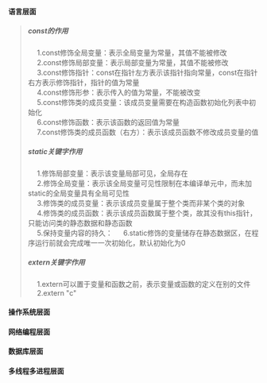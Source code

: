 #### 语言层面  
> ##### const的作用  
> &emsp; 1.const修饰全局变量：表示全局变量为常量，其值不能被修改  
> &emsp; 2.const修饰局部变量：表示局部变量为常量，其值不能被修改  
> &emsp; 3.const修饰指针：const在指针左方表示该指针指向常量，const在指针右方表示修饰指针，指针的值为常量  
> &emsp; 4.const修饰形参：表示传入的值为常量，不能被改变  
> &emsp; 5.const修饰类的成员变量：该成员变量需要在构造函数初始化列表中初始化  
> &emsp; 6.const修饰函数：表示该函数的返回值为常量  
> &emsp; 7.const修饰类的成员函数（右方）：表示该成员函数不修改成员变量的值  
> ##### static关键字作用
> &emsp; 1.修饰局部变量：表示该变量局部可见，全局存在  
> &emsp; 2.修饰全局变量：表示该全局变量可见性限制在本编译单元中，而未加static的全局变量具有全局可见性  
> &emsp; 3.修饰类的成员变量：表示该成员变量属于整个类而非某个类的对象  
> &emsp; 4.修饰类的成员函数：表示该成员函数属于整个类，故其没有this指针，只能访问类的静态数据和静态函数  
> &emsp; 5.保持变量内容的持久：
> &emsp; 6.static修饰的变量储存在静态数据区，在程序运行前就会完成唯一一次初始化，默认初始化为0  
> ##### extern关键字作用  
> &emsp; 1.extern可以置于变量和函数之前，表示变量或函数的定义在别的文件  
> &emsp; 2.extern "c"
 
#### 操作系统层面

#### 网络编程层面

#### 数据库层面

#### 多线程多进程层面
